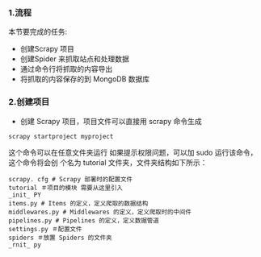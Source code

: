 ### 1.流程

 本节要完成的任务:

* 创建Scrapy 项目
* 创建Spider 来抓取站点和处理数据
* 通过命令行将抓取的内容导出
* 将抓取的内容保存的到 MongoDB 数据库

### 2.创建项目

*  创建 Scrapy 项目，项目文件可以直接用 scrapy 命令生成

```
scrapy startproject myproject
```

 这个命令可以在任意文件夹运行 如果提示权限问题，可以加 sudo 运行该命令，这个命令将会创 个名为 tutorial 文件夹，文件夹结构如下所示：

```
scrapy. cfg # Scrapy 部署时的配置文件
tutorial ＃项目的模块 需要从这里引入
_init_ PY
items.py # Items 的定义，定义爬取的数据结构
middlewares.py # Middlewares 的定义，定义爬取时的中间件
pipelines.py # Pipelines 的定义，定义数据管道
settings.py ＃配置文件
spiders ＃放置 Spiders 的文件夹
_rnit_ py 
```



